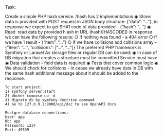 Task:

Create a simple PHP hash service.
/hash has 2 implementations
◉ Store: data is provided with POST request in JSON body structure: {“data”: “…”}, in response we expect to get SHA1 code of data provided - {“hash”: “…”}
◉ Read: read data by provided h
ash in URL (hash/[HASCODE]) in response we can have the following results:
○ If nothing was found - a 404 error
○ If we have 1 result - {“item”: “…”}
○ If we have collisions add collisions array - {“item”: “…”, “collisions”: [“…”, “…”]}
The preferred PHP framework is Symfony or Laravel
As storage files or regular DB can be used:
◉ in case of DB migration that creates a structure must be committed
Service must have
◉ Data validation - field data is required
◉ Tests that cover common logic
◉ We should check for collisions - in cease we already have data in DB with the same hash additional message about it should be added to the response.

    To start project:
    1) symfony server:start
    2) docker-compose up -d 
    3) Migrate db by symfony doctrine command 
    4) Go to 127.0.0.1:8000/api/doc to see OpenAPI docs

    Postgre database connections: 
    User: app 
    Db: app
    Password: 1234
    Port: 49539
